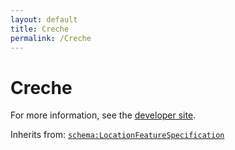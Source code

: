 ```yaml
---
layout: default
title: Creche
permalink: /Creche
---
```


# Creche


For more information, see the [developer site](https://developer.openactive.io/data-model/types/creche).

Inherits from: [`schema:LocationFeatureSpecification`](https://schema.org/LocationFeatureSpecification)
